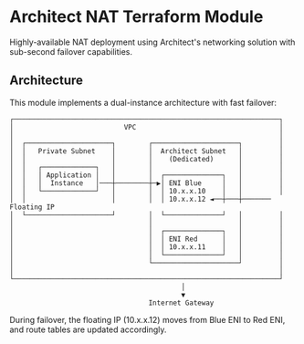 # Architect NAT Terraform Module

Highly-available NAT deployment using Architect's networking solution with sub-second failover capabilities.

## Architecture

This module implements a dual-instance architecture with fast failover:

```
┌─────────────────────────────────────────────────────────────────┐
│                           VPC                                   │
│                                                                 │
│  ┌─────────────────────┐        ┌─────────────────────┐         │
│  │   Private Subnet    │        │  Architect Subnet   │         │
│  │                     │        │    (Dedicated)      │         │
│  │   ┌─────────────┐   │        │                     │         │
│  │   │ Application │   │        │  ┌──────────────┐   │         │
│  │   │  Instance   │───┼────────┼─▶│ ENI Blue     │   │         │
│  │   └─────────────┘   │        │  │ 10.x.x.10    │   │         │
│  │                     │        │  │ 10.x.x.12 ◄──┼───┼─────── Floating IP
│  └─────────────────────┘        │  └──────────────┘   │         │
│                                 │                     │         │
│                                 │  ┌──────────────┐   │         │
│                                 │  │ ENI Red      │   │         │
│                                 │  │ 10.x.x.11    │   │         │
│                                 │  └──────────────┘   │         │
│                                 └─────────────────────┘         │
│                                                                 │
└─────────────────────────────────────────────────────────────────┘
                                          │
                                          ▼
                                  Internet Gateway
```

During failover, the floating IP (10.x.x.12) moves from Blue ENI to Red ENI, and route tables are updated accordingly.